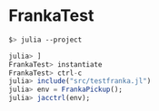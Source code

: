 # FrankaTest

```bash
$> julia --project
```

```julia
julia> ] 
FrankaTest> instantiate
FrankaTest> ctrl-c
julia> include("src/testfranka.jl")
julia> env = FrankaPickup();
julia> jacctrl(env);

```
